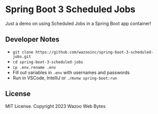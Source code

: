 # Spring Boot 3 Scheduled Jobs

Just a demo on using Scheduled Jobs in a Spring Boot app container!

## Developer Notes

- `git clone https://github.com/wazooinc/spring-boot-3-scheduled-jobs.git`
- `cd spring-boot-3-scheduled-jobs`
- `cp .env.rename .env`
- Fill out variables in `.env` with usernames and passwords
- Run in VSCode, IntelliJ or `./mvnw spring-boot:run`

## License

MIT License. Copyright 2023 Wazoo Web Bytes
